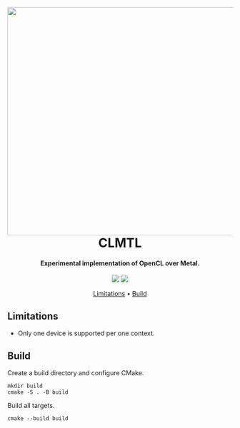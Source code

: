 <h1 align="center">
    <br>
    <img src="https://upload.wikimedia.org/wikipedia/commons/4/4d/OpenCL_logo.svg" width="512">
    <br>
    CLMTL
    <br>
</h1>

<h4 align="center">
    Experimental implementation of OpenCL over Metal.
</h4>

<p align="center">
    <img src="https://github.com/daemyung/clmtl/actions/workflows/build.yml/badge.svg">
    <img src="https://img.shields.io/badge/OpenCL-%3C%3D1.0-yellow">
</p>

<p align="center">
    <a href="#limitations">Limitations</a> •
    <a href="#build">Build</a>
</p>

## Limitations

* Only one device is supported per one context.

## Build

Create a build directory and configure CMake.

```shell
mkdir build
cmake -S . -B build
```

Build all targets.

```shell
cmake --build build
```
